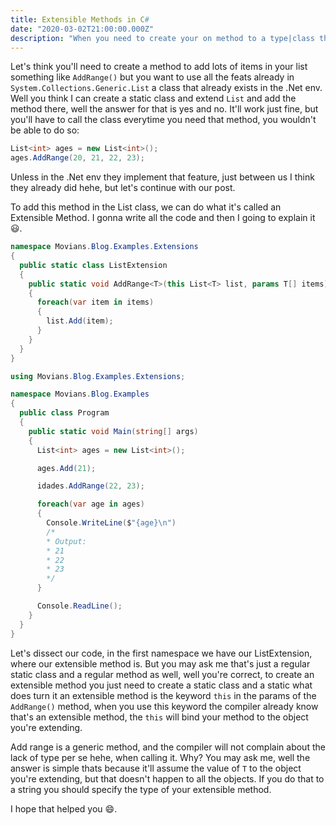 ```yaml
---
title: Extensible Methods in C#
date: "2020-03-02T21:00:00.000Z"
description: "When you need to create your on method to a type|class that already exists"
---
```


Let's think you'll need to create a method to add lots of items in your list something like `AddRange()` but you want to use all the feats already in `System.Collections.Generic.List` a class that already exists in the .Net env. Well you think I can create a static class and extend `List` and add the method there, well the answer for that is yes and no. It'll work just fine, but you'll have to call the class everytime you need that method, you wouldn't be able to do so:
```csharp
List<int> ages = new List<int>();
ages.AddRange(20, 21, 22, 23);
```
Unless in the .Net env they implement that feature, just between us I think they already did hehe, but let's continue with our post.

To add this method in the List class, we can do what it's called an Extensible Method. I gonna write all the code and then I going to explain it 😃.

```csharp
namespace Movians.Blog.Examples.Extensions
{
  public static class ListExtension
  {
    public static void AddRange<T>(this List<T> list, params T[] items)
    {
      foreach(var item in items)
      {
        list.Add(item);
      }
    }
  }
}

using Movians.Blog.Examples.Extensions;

namespace Movians.Blog.Examples
{
  public class Program
  {
    public static void Main(string[] args)
    {
      List<int> ages = new List<int>();

      ages.Add(21);

      idades.AddRange(22, 23);

      foreach(var age in ages)
      {
        Console.WriteLine($"{age}\n")
        /*
        * Output:
        * 21
        * 22
        * 23
        */
      }

      Console.ReadLine();
    }
  }
}
```

Let's dissect our code, in the first namespace we have our ListExtension, where our extensible method is. But you may ask me that's just a regular static class and a regular method as well, well you're correct, to create an extensible method you just need to create a static class and a static what does turn it an extensible method is the keyword `this` in the params of the `AddRange()` method, when you use this keyword the compiler already know that's an extensible method, the `this` will bind your method to the object you're extending.

Add range is a generic method, and the compiler will not complain about the lack of type per se hehe, when calling it. Why? You may ask me, well the answer is simple thats because it'll assume the value of `T` to the object you're extending, but that doesn't happen to all the objects.
If you do that to a string you should specify the type of your extensible method.

I hope that helped you 😄.